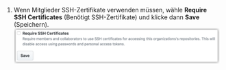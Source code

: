 1. Wenn Mitglieder SSH-Zertifikate verwenden müssen, wähle **Require SSH Certificates** (Benötigt SSH-Zertifikate) und klicke dann **Save** (Speichern). ![Kontrollkästchen „Require SSH Certificate" (Benötigt SSH-Zertifikat) und Schaltfläche „Save" (Speichern)](/assets/images/help/organizations/require-ssh-cert.png)
